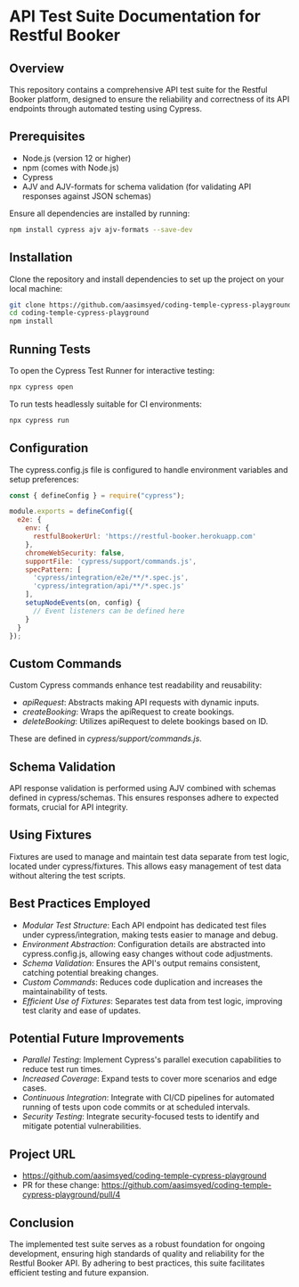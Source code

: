 # API Test Suite Documentation for Restful Booker

## Overview

This repository contains a comprehensive API test suite for the Restful Booker platform, designed to ensure the reliability and correctness of its API endpoints through automated testing using Cypress.

## Prerequisites

- Node.js (version 12 or higher)
- npm (comes with Node.js)
- Cypress
- AJV and AJV-formats for schema validation (for validating API responses against JSON schemas)

Ensure all dependencies are installed by running:

```bash
npm install cypress ajv ajv-formats --save-dev
```

## Installation

Clone the repository and install dependencies to set up the project on your local machine:

```bash
git clone https://github.com/aasimsyed/coding-temple-cypress-playground
cd coding-temple-cypress-playground
npm install
```

## Running Tests

To open the Cypress Test Runner for interactive testing:

```bash
npx cypress open
```

To run tests headlessly suitable for CI environments:

```bash
npx cypress run
```

## Configuration

The cypress.config.js file is configured to handle environment variables and setup preferences:

```javascript
const { defineConfig } = require("cypress");

module.exports = defineConfig({
  e2e: {
    env: {
      restfulBookerUrl: 'https://restful-booker.herokuapp.com'
    },
    chromeWebSecurity: false,
    supportFile: 'cypress/support/commands.js',
    specPattern: [
      'cypress/integration/e2e/**/*.spec.js',
      'cypress/integration/api/**/*.spec.js'
    ],
    setupNodeEvents(on, config) {
      // Event listeners can be defined here
    }
  }
});
```

## Custom Commands

Custom Cypress commands enhance test readability and reusability:

- *apiRequest*: Abstracts making API requests with dynamic inputs.
- *createBooking*: Wraps the apiRequest to create bookings.
- *deleteBooking*: Utilizes apiRequest to delete bookings based on ID.

These are defined in *cypress/support/commands.js*.

## Schema Validation

API response validation is performed using AJV combined with schemas defined in cypress/schemas. This ensures responses adhere to expected formats, crucial for API integrity.

## Using Fixtures

Fixtures are used to manage and maintain test data separate from test logic, located under cypress/fixtures. This allows easy management of test data without altering the test scripts.

## Best Practices Employed

- *Modular Test Structure*: Each API endpoint has dedicated test files under cypress/integration, making tests easier to manage and debug.
- *Environment Abstraction*: Configuration details are abstracted into cypress.config.js, allowing easy changes without code adjustments.
- *Schema Validation*: Ensures the API's output remains consistent, catching potential breaking changes.
- *Custom Commands*: Reduces code duplication and increases the maintainability of tests.
- *Efficient Use of Fixtures*: Separates test data from test logic, improving test clarity and ease of updates.

## Potential Future Improvements

- *Parallel Testing*: Implement Cypress's parallel execution capabilities to reduce test run times.
- *Increased Coverage*: Expand tests to cover more scenarios and edge cases.
- *Continuous Integration*: Integrate with CI/CD pipelines for automated running of tests upon code commits or at scheduled intervals.
- *Security Testing*: Integrate security-focused tests to identify and mitigate potential vulnerabilities.

## Project URL

- https://github.com/aasimsyed/coding-temple-cypress-playground
- PR for these change: https://github.com/aasimsyed/coding-temple-cypress-playground/pull/4

## Conclusion

The implemented test suite serves as a robust foundation for ongoing development, ensuring high standards of quality and reliability for the Restful Booker API. By adhering to best practices, this suite facilitates efficient testing and future expansion.
